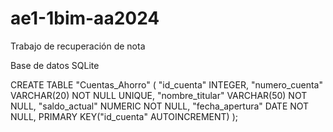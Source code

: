 # ae1-1bim-aa2024
Trabajo de recuperación de nota

Base de datos SQLite


CREATE TABLE "Cuentas_Ahorro" (
	"id_cuenta"	INTEGER,
	"numero_cuenta"	VARCHAR(20) NOT NULL UNIQUE,
	"nombre_titular"	VARCHAR(50) NOT NULL,
	"saldo_actual"	NUMERIC NOT NULL,
	"fecha_apertura"	DATE NOT NULL,
  PRIMARY KEY("id_cuenta" AUTOINCREMENT)
	);